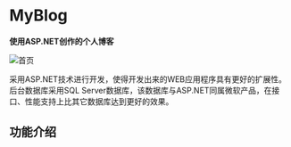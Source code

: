 # MyBlog

**使用ASP.NET创作的个人博客**


![首页](https://flymee.oss-cn-shanghai.aliyuncs.com/%E9%A6%96%E9%A1%B5.png)


采用ASP.NET技术进行开发，使得开发出来的WEB应用程序具有更好的扩展性。后台数据库采用SQL Server数据库，该数据库与ASP.NET同属微软产品，在接口、性能支持上比其它数据库达到更好的效果。


## 功能介绍
